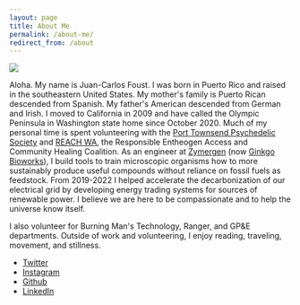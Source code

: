 ```yaml
---
layout: page
title: About Me
permalink: /about-me/
redirect_from: /about
---
```


<img src="https://f001.backblazeb2.com/file/fototropik/albums/ruston/ruston-3.jpg">

Aloha. My name is Juan-Carlos Foust. I was born in Puerto Rico and raised in the southeastern United States. My mother's family is Puerto Rican descended from Spanish. My father's American descended from German and Irish. I moved to California in 2009 and have called the Olympic Peninsula in Washington state home since October 2020. Much of my personal time is spent volunteering with the [Port Townsend Psychedelic Society][ptps] and [REACH WA](https://reachwa.org), the Responsible Entheogen Access and Community Healing Coalition. As an engineer at [Zymergen] (now [Ginkgo Bioworks][ginkgo]), I build tools to train microscopic organisms how to more sustainably produce useful compounds without reliance on fossil fuels as feedstock. From 2019-2022 I helped accelerate the decarbonization of our electrical grid by developing energy trading systems for sources of renewable power. I believe we are here to be compassionate and to help the universe know itself.

I also volunteer for Burning Man's Technology, Ranger, and GP&E departments. Outside of work and volunteering, I enjoy reading, traveling, movement, and stillness.

- [Twitter](https://twitter.com/kharmabum)
- [Instagram](https://instagram.com/kharmabum)
- [Github](https://github.com/kharmabum)
- [LinkedIn](https://www.linkedin.com/in/foustjc/)


[ptps]: https://www.porttownsendpsychedelicsociety.org
[ginkgo]: https://www.ginkgobioworks.com
[Zymergen]: https://www.zymergen.com
